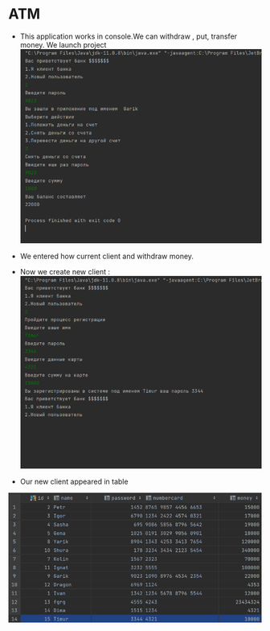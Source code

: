 # ATM 
- This application works in console.We can withdraw , put, transfer money. We launch project
![img_1.png](img_1.png)


- We entered how current client and withdraw money.
- Now we create new client  :
![img_2.png](img_2.png)
- Our new client  appeared in table

![img_3.png](img_3.png)


